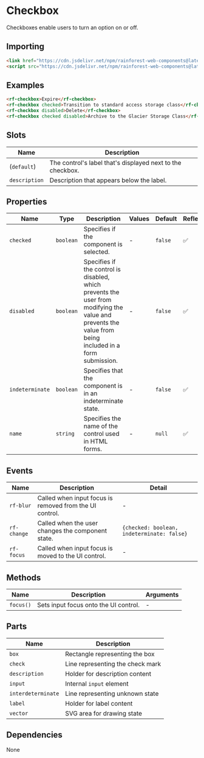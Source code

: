 # Checkbox

Checkboxes enable users to turn an option on or off.

## Importing

``` html
<link href="https://cdn.jsdelivr.net/npm/rainforest-web-components@latest/rainforest.css" rel="stylesheet">
<script src="https://cdn.jsdelivr.net/npm/rainforest-web-components@latest/components/checkbox.js" type="module"></script>
```

## Examples

``` html
<rf-checkbox>Expire</rf-checkbox>
<rf-checkbox checked>Transition to standard access storage class</rf-checkbox>
<rf-checkbox disabled>Delete</rf-checkbox>
<rf-checkbox checked disabled>Archive to the Glacier Storage Class</rf-checkbox>
```

## Slots

| Name | Description |
| --- | --- |
| (`default`) | The control's label that's displayed next to the checkbox. |
| `description` | Description that appears below the label. |

## Properties

| Name | Type | Description | Values | Default | Reflects |
| --- | --- | --- | --- | --- | --- |
| `checked` | `boolean` | Specifies if the component is selected. | - | `false` | ✅ |
| `disabled` | `boolean` | Specifies if the control is disabled, which prevents the user from modifying the value and prevents the value from being included in a form submission. | - | `false` | ✅ |
| `indeterminate` | `boolean` | Specifies that the component is in an indeterminate state. | - | `false` | ✅ |
| `name` | `string` | Specifies the name of the control used in HTML forms. | - | `null` | ✅ |

## Events

| Name | Description | Detail |
| --- | --- | --- |
| `rf-blur` | Called when input focus is removed from the UI control. | - |
| `rf-change` | Called when the user changes the component state. | `{checked: boolean, indeterminate: false}` |
| `rf-focus` | Called when input focus is moved to the UI control. | - |

## Methods

| Name | Description | Arguments |
| --- | --- | --- |
| `focus()` | Sets input focus onto the UI control. | - |

## Parts

| Name | Description |
| --- | --- |
| `box` | Rectangle representing the box |
| `check` | Line representing the check mark |
| `description` | Holder for description content |
| `input` | Internal `input` element |
| `interdeterminate` | Line representing unknown state |
| `label` | Holder for label content |
| `vector` | SVG area for drawing state |

## Dependencies

None

